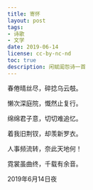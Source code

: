 ```yaml
---
title: 寄怀
layout: post
tags:
- 诗歌
- 文学
date: 2019-06-14
license: cc-by-nc-nd
toc: true
description: 闲赋闺怨诗一首
---
```

春倦晴丝尽，碎捻乌云攲。

懒次深庭院，慨然止复行。

绵绵君子意，切切难追忆。

着我旧荆钗，却羡新罗衣。

人事频流转，奈此天地何！

霓裳虽曲终，千载有余音。

2019年6月14日夜
